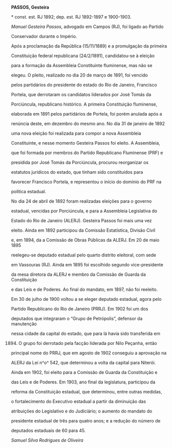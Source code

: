 **PASSOS, Gesteira**



\* const. est. RJ 1892; dep. est. RJ 1892-1897 e 1900-1903.



*Manuel Gesteira Passos*, advogado em Campos (RJ), foi ligado ao Partido

Conservador durante o Império.



Após a proclamação da República (15/11/1889) e a promulgação da primeira

Constituição federal republicana (24/2/1891), candidatou-se à eleição

para a formação da Assembleia Constituinte fluminense, mas não se

elegeu. O pleito, realizado no dia 20 de março de 1891, foi vencido

pelos partidários do presidente do estado do Rio de Janeiro, Francisco

Portela, que derrotaram os candidatos liderados por José Tomás da

Porciúncula, republicano histórico. A primeira Constituição fluminense,

elaborada em 1891 pelos partidários de Portela, foi porém anulada após a

renúncia deste, em dezembro do mesmo ano. No dia 31 de janeiro de 1892

uma nova eleição foi realizada para compor a nova Assembleia

Constituinte, e nesse momento Gesteira Passos foi eleito. A Assembleia,

que foi formada por membros do Partido Republicano Fluminense (PRF) e

presidida por José Tomás da Porciúncula, procurou reorganizar os

estatutos jurídicos do estado, que tinham sido constituídos para

favorecer Francisco Portela, e representou o início do domínio do PRF na

política estadual.



No dia 24 de abril de 1892 foram realizadas eleições para o governo

estadual, vencidas por Porciúncula, e para a Assembleia Legislativa do

Estado do Rio de Janeiro (ALERJ). Gesteira Passos foi mais uma vez

eleito. Ainda em 1892 participou da Comissão Estatística, Divisão Civil

e, em 1894, da a Comissão de Obras Públicas da ALERJ. Em 20 de maio 1895

reelegeu-se deputado estadual pelo quarto distrito eleitoral, com sede

em Vassouras (RJ). Ainda em 1895 foi escolhido segundo vice-presidente

da mesa diretora da ALERJ e membro da Comissão de Guarda da Constituição

e das Leis e de Poderes. Ao final do mandato, em 1897, não foi reeleito.



Em 30 de julho de 1900 voltou a se eleger deputado estadual, agora pelo

Partido Republicano do Rio de Janeiro (PRRJ). Em 1902 foi um dos

deputados que integraram o “Grupo de Petrópolis”, defensor da manutenção

nessa cidade da capital do estado, que para lá havia sido transferida em

1894. O grupo foi derrotado pela facção liderada por Nilo Peçanha, então

principal nome do PRRJ, que em agosto de 1902 conseguiu a aprovação na

ALERJ da Lei n^o^ 542, que determinou a volta da capital para Niterói.

Ainda em 1902, foi eleito para a Comissão de Guarda da Constituição e

das Leis e de Poderes. Em 1903, ano final da legislatura, participou da

reforma da Constituição estadual, que determinou, entre outras medidas,

o fortalecimento do Executivo estadual a partir da diminuição das

atribuições do Legislativo e do Judiciário; o aumento do mandato do

presidente estadual de três para quatro anos; e a redução do número de

deputados estaduais de 60 para 45.



*Samuel Silva Rodrigues de Oliveira*



